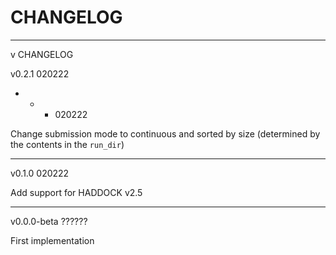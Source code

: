 # CHANGELOG


* * *
v
CHANGELOG

v0.2.1 020222
* * * 020222

Change submission mode to continuous and sorted by size (determined by the contents in the `run_dir`)

* * *
v0.1.0 020222

Add support for HADDOCK v2.5

* * *
v0.0.0-beta ??????

First implementation
